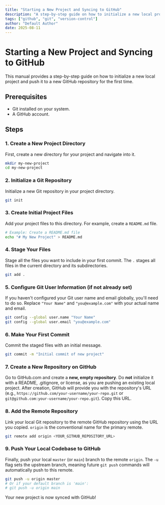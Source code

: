 ```yaml
---
title: "Starting a New Project and Syncing to GitHub"
description: "A step-by-step guide on how to initialize a new local project and push it to a new GitHub repository for the first time."
tags: ["github", "git", "version-control"]
author: "Default Author"
date: 2025-08-11
---
```


# Starting a New Project and Syncing to GitHub

This manual provides a step-by-step guide on how to initialize a new local project and push it to a new GitHub repository for the first time.

## Prerequisites

- Git installed on your system.
- A GitHub account.

## Steps

### 1. Create a New Project Directory

First, create a new directory for your project and navigate into it.

```bash
mkdir my-new-project
cd my-new-project
```

### 2. Initialize a Git Repository

Initialize a new Git repository in your project directory.

```bash
git init
```

### 3. Create Initial Project Files

Add your project files to this directory. For example, create a `README.md` file.

```bash
# Example: Create a README.md file
echo "# My New Project" > README.md
```

### 4. Stage Your Files

Stage all the files you want to include in your first commit. The `.` stages all files in the current directory and its subdirectories.

```bash
git add .
```

### 5. Configure Git User Information (if not already set)

If you haven't configured your Git user name and email globally, you'll need to do so. Replace `"Your Name"` and `"you@example.com"` with your actual name and email.

```bash
git config --global user.name "Your Name"
git config --global user.email "you@example.com"
```

### 6. Make Your First Commit

Commit the staged files with an initial message.

```bash
git commit -m "Initial commit of new project"
```

### 7. Create a New Repository on GitHub

Go to GitHub.com and create a **new, empty repository**. Do **not** initialize it with a README, .gitignore, or license, as you are pushing an existing local project. After creation, GitHub will provide you with the repository's URL (e.g., `https://github.com/your-username/your-repo.git` or `git@github.com:your-username/your-repo.git`). Copy this URL.

### 8. Add the Remote Repository

Link your local Git repository to the remote GitHub repository using the URL you copied. `origin` is the conventional name for the primary remote.

```bash
git remote add origin <YOUR_GITHUB_REPOSITORY_URL>
```

### 9. Push Your Local Codebase to GitHub

Finally, push your local `master` (or `main`) branch to the remote `origin`. The `-u` flag sets the upstream branch, meaning future `git push` commands will automatically push to this remote.

```bash
git push -u origin master
# Or if your default branch is 'main':
# git push -u origin main
```

Your new project is now synced with GitHub!
